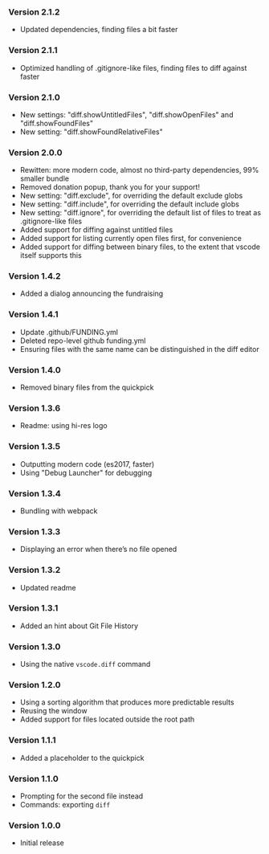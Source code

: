 ### Version 2.1.2
- Updated dependencies, finding files a bit faster

### Version 2.1.1
- Optimized handling of .gitignore-like files, finding files to diff against faster

### Version 2.1.0
- New settings: "diff.showUntitledFiles", "diff.showOpenFiles" and "diff.showFoundFiles"
- New setting: "diff.showFoundRelativeFiles"

### Version 2.0.0
- Rewitten: more modern code, almost no third-party dependencies, 99% smaller bundle
- Removed donation popup, thank you for your support!
- New setting: "diff.exclude", for overriding the default exclude globs
- New setting: "diff.include", for overriding the default include globs
- New setting: "diff.ignore", for overriding the default list of files to treat as .gitignore-like files
- Added support for diffing against untitled files
- Added support for listing currently open files first, for convenience
- Added support for diffing between binary files, to the extent that vscode itself supports this

### Version 1.4.2
- Added a dialog announcing the fundraising

### Version 1.4.1
- Update .github/FUNDING.yml
- Deleted repo-level github funding.yml
- Ensuring files with the same name can be distinguished in the diff editor

### Version 1.4.0
- Removed binary files from the quickpick

### Version 1.3.6
- Readme: using hi-res logo

### Version 1.3.5
- Outputting modern code (es2017, faster)
- Using "Debug Launcher" for debugging

### Version 1.3.4
- Bundling with webpack

### Version 1.3.3
- Displaying an error when there’s no file opened

### Version 1.3.2
- Updated readme

### Version 1.3.1
- Added an hint about Git File History

### Version 1.3.0
- Using the native `vscode.diff` command

### Version 1.2.0
- Using a sorting algorithm that produces more predictable results
- Reusing the window
- Added support for files located outside the root path

### Version 1.1.1
- Added a placeholder to the quickpick

### Version 1.1.0
- Prompting for the second file instead
- Commands: exporting `diff`

### Version 1.0.0
- Initial release
